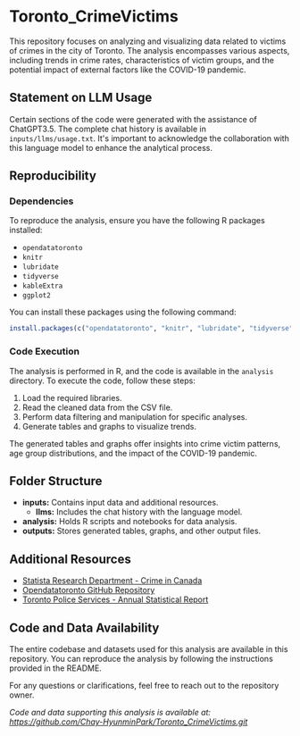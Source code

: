 # Toronto_CrimeVictims

This repository focuses on analyzing and visualizing data related to victims of crimes in the city of Toronto. The analysis encompasses various aspects, including trends in crime rates, characteristics of victim groups, and the potential impact of external factors like the COVID-19 pandemic.

## Statement on LLM Usage
Certain sections of the code were generated with the assistance of ChatGPT3.5. The complete chat history is available in `inputs/llms/usage.txt`. It's important to acknowledge the collaboration with this language model to enhance the analytical process.

## Reproducibility

### Dependencies
To reproduce the analysis, ensure you have the following R packages installed:

- `opendatatoronto`
- `knitr`
- `lubridate`
- `tidyverse`
- `kableExtra`
- `ggplot2`

You can install these packages using the following command:

```R
install.packages(c("opendatatoronto", "knitr", "lubridate", "tidyverse", "kableExtra", "ggplot2"))
```

### Code Execution
The analysis is performed in R, and the code is available in the `analysis` directory. To execute the code, follow these steps:

1. Load the required libraries.
2. Read the cleaned data from the CSV file.
3. Perform data filtering and manipulation for specific analyses.
4. Generate tables and graphs to visualize trends.

The generated tables and graphs offer insights into crime victim patterns, age group distributions, and the impact of the COVID-19 pandemic.

## Folder Structure

- **inputs:** Contains input data and additional resources.
  - **llms:** Includes the chat history with the language model.
- **analysis:** Holds R scripts and notebooks for data analysis.
- **outputs:** Stores generated tables, graphs, and other output files.

## Additional Resources

- [Statista Research Department - Crime in Canada](https://www.statista.com/topics/2814/crime-in-canada/)
- [Opendatatoronto GitHub Repository](https://github.com/sharlagelfand/opendatatoronto)
- [Toronto Police Services - Annual Statistical Report](https://data.torontopolice.on.ca/datasets/TorontoPS::reported-crimes-asr-rc-tbl-001/about)

## Code and Data Availability

The entire codebase and datasets used for this analysis are available in this repository. You can reproduce the analysis by following the instructions provided in the README.

For any questions or clarifications, feel free to reach out to the repository owner.

*Code and data supporting this analysis is available at: https://github.com/Chay-HyunminPark/Toronto_CrimeVictims.git*
